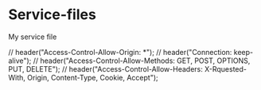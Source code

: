 # Service-files
My service file

// header("Access-Control-Allow-Origin: *");
 //    header("Connection: keep-alive");
 //    header("Access-Control-Allow-Methods: GET, POST, OPTIONS, PUT, DELETE");
 //    header("Access-Control-Allow-Headers: X-Rquested-With, Origin, Content-Type, Cookie, Accept");
